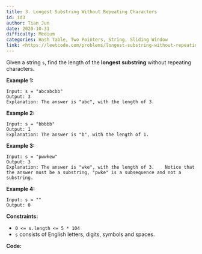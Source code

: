 ```yaml
---
title: 3. Longest Substring Without Repeating Characters
id: id3
author: Tian Jun
date: 2020-10-31
difficulty: Medium
categories: Hash Table, Two Pointers, String, Sliding Window
link: <https://leetcode.com/problems/longest-substring-without-repeating-characters/description/>
---
```


Given a string `s`, find the length of the **longest substring** without
repeating characters.



**Example 1:**
            
	Input: s = "abcabcbb"    
	Output: 3    
	Explanation: The answer is "abc", with the length of 3.    

**Example 2:**
            
	Input: s = "bbbbb"    
	Output: 1    
	Explanation: The answer is "b", with the length of 1.    

**Example 3:**
            
	Input: s = "pwwkew"    
	Output: 3    
	Explanation: The answer is "wke", with the length of 3.    Notice that the answer must be a substring, "pwke" is a subsequence and not a substring.    

**Example 4:**
            
	Input: s = ""    
	Output: 0    



**Constraints:**

  * `0 <= s.length <= 5 * 104`
  * `s` consists of English letters, digits, symbols and spaces.


**Code:**
